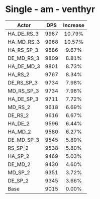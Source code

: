 # Single - am - venthyr
| Actor | DPS | Increase |
|---|:---:|:---:|
|HA_DE_RS_3|9987|10.79%|
|HA_MD_RS_3|9968|10.57%|
|HA_RS_SP_3|9886|9.67%|
|DE_MD_RS_3|9809|8.81%|
|HA_DE_MD_3|9801|8.73%|
|HA_RS_2|9767|8.34%|
|DE_RS_SP_3|9734|7.98%|
|MD_RS_SP_3|9734|7.98%|
|HA_DE_SP_3|9711|7.72%|
|MD_RS_2|9618|6.69%|
|DE_RS_2|9616|6.67%|
|HA_DE_2|9596|6.44%|
|HA_MD_2|9580|6.27%|
|DE_MD_SP_3|9545|5.89%|
|RS_SP_2|9538|5.80%|
|HA_SP_2|9469|5.03%|
|DE_MD_2|9430|4.60%|
|MD_SP_2|9351|3.72%|
|DE_SP_2|9345|3.66%|
|Base|9015|0.00%|
